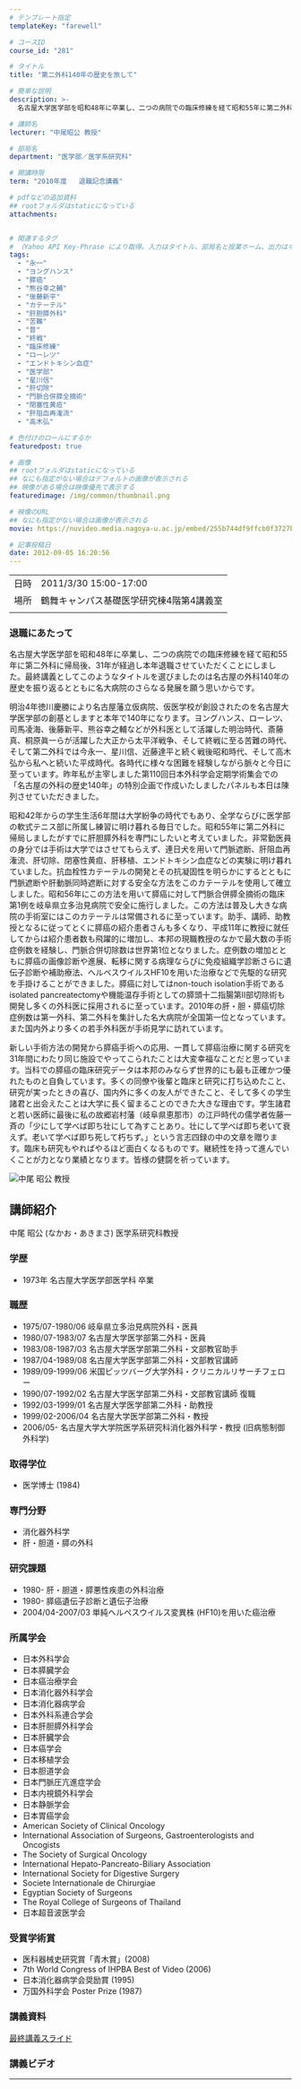 ```yaml
---
# テンプレート指定
templateKey: "farewell"

# コースID
course_id: "281"

# タイトル
title: "第二外科140年の歴史を旅して"

# 簡単な説明
description: >-
  名古屋大学医学部を昭和48年に卒業し、二つの病院での臨床修練を経て昭和55年に第二外科に帰局後、31年が経過し本年退職させていただくことにしました。最終講義としてこのようなタイトルを選びましたのは名古屋の外科140年の歴史を振り返るとともに名大病院のさらなる発展を願う思いからです。 明治4年徳川慶勝により名古屋藩立仮病院、仮医学校が創設されたのを名古屋大学医学部の創基としますと本年で140 ....

# 講師名
lecturer: "中尾昭公 教授"

# 部局名
department: "医学部／医学系研究科"

# 開講時限
term: "2010年度	退職記念講義"

# pdfなどの追加資料
## rootフォルダはstaticになっている
attachments:


# 関連するタグ
# （Yahoo API Key-Phrase により取得。入力はタイトル、部局名と授業ホーム、出力はキーフレーズ（tags））
tags:
  - "永一"
  - "ヨングハンス"
  - "膵癌"
  - "熊谷幸之輔"
  - "後藤新平"
  - "カテーテル"
  - "肝胆膵外科"
  - "苦難"
  - "普"
  - "終戦"
  - "臨床修練"
  - "ローレツ"
  - "エンドトキシン血症"
  - "医学部"
  - "星川信"
  - "肝切除"
  - "門脈合併膵全摘術"
  - "閉塞性黄疸"
  - "肝阻血再潅流"
  - "高木弘"

# 色付けのロールにするか
featuredpost: true

# 画像
## rootフォルダはstaticになっている
## なにも指定がない場合はデフォルトの画像が表示される
## 映像がある場合は映像優先で表示する
featuredimage: /img/common/thumbnail.png

# 映像のURL
## なにも指定がない場合は画像が表示される
movie: https://nuvideo.media.nagoya-u.ac.jp/embed/255b744df9ffcb0f3727b81b3d06e49e57b1344f

# 記事投稿日
date: 2012-09-05 16:20:56
---
```


|   |   |
|---|---|
| 日時 | 2011/3/30  15:00-17:00 |
| 場所 | 鶴舞キャンパス基礎医学研究棟4階第4講義室 |
|   |   |


### 退職にあたって 

名古屋大学医学部を昭和48年に卒業し、二つの病院での臨床修練を経て昭和55年に第二外科に帰局後、31年が経過し本年退職させていただくことにしました。最終講義としてこのようなタイトルを選びましたのは名古屋の外科140年の歴史を振り返るとともに名大病院のさらなる発展を願う思いからです。 

明治4年徳川慶勝により名古屋藩立仮病院、仮医学校が創設されたのを名古屋大学医学部の創基としますと本年で140年になります。ヨングハンス、ローレツ、司馬凌海、後藤新平、熊谷幸之輔などが外科医として活躍した明治時代、斎藤真、桐原眞一らが活躍した大正から太平洋戦争、そして終戦に至る苦難の時代、そして第二外科では今永一、星川信、近藤達平と続く戦後昭和時代、そして高木弘から私へと続いた平成時代。各時代に様々な困難を経験しながら脈々と今日に至っています。昨年私が主宰しました第110回日本外科学会定期学術集会での「名古屋の外科の歴史140年」の特別企画で作成いたしましたパネルも本日は陳列させていただきました。 

昭和42年からの学生生活6年間は大学紛争の時代でもあり、全学ならびに医学部の軟式テニス部に所属し練習に明け暮れる毎日でした。昭和55年に第二外科に帰局しましたがすでに肝胆膵外科を専門にしたいと考えていました。非常勤医員の身分では手術は大学ではさせてもらえず、連日犬を用いて門脈遮断、肝阻血再潅流、肝切除、閉塞性黄疸、肝移植、エンドトキシン血症などの実験に明け暮れていました。抗血栓性カテーテルの開発とその抗凝固性を明らかにするとともに門脈遮断や肝動脈同時遮断に対する安全な方法をこのカテーテルを使用して確立しました。昭和56年にこの方法を用いて膵癌に対して門脈合併膵全摘術の臨床第1例を岐阜県立多治見病院で安全に施行しました。この方法は普及し大きな病院の手術室にはこのカテーテルは常備されるに至っています。助手、講師、助教授となるに従ってとくに膵癌の紹介患者さんも多くなり、平成11年に教授に就任してからは紹介患者数も飛躍的に増加し、本邦の現職教授のなかで最大数の手術症例数を経験し、門脈合併切除数は世界第1位となりました。症例数の増加とともに膵癌の画像診断や進展、転移に関する病理ならびに免疫組織学診断さらに遺伝子診断や補助療法、ヘルペスウイルスHF10を用いた治療などで先駆的な研究を手掛けることができました。膵癌に対してはnon-touch isolation手術であるisolated pancreatectomyや機能温存手術としての膵頭十二指腸第II部切除術も開発し多くの外科医に採用されるに至っています。2010年の肝・胆・膵癌切除症例数は第一外科、第二外科を集計した名大病院が全国第一位となっています。また国内外より多くの若手外科医が手術見学に訪れています。 

新しい手術方法の開発から膵癌手術への応用、一貫して膵癌治療に関する研究を31年間にわたり同じ施設でやってこられたことは大変幸福なことだと思っています。当科での膵癌の臨床研究データは本邦のみならず世界的にも最も正確かつ優れたものと自負しています。多くの同僚や後輩と臨床と研究に打ち込めたこと、研究が実ったときの喜び、国内外に多くの友人ができたこと、そして多くの学生諸君と出会えたことは大学に長く留まることのできた大きな理由です。学生諸君と若い医師に最後に私の故郷岩村藩（岐阜県恵那市）の江戸時代の儒学者佐藤一斉の「少にして学べば即ち壮にして為すことあり。壮にして学べば即ち老いて衰えず。老いて学べば即ち死して朽ちず。」という言志四録の中の文章を贈ります。臨床も研究もやればやるほど面白くなるものです。継続性を持って進んでいくことが力となり業績となります。皆様の健闘を祈っています。


![中尾 昭公 教授](https://ocw.nagoya-u.jp/files/281/s_nakao_portrait.jpg)  

## 講師紹介

中尾 昭公 (なかお・あきまさ) 医学系研究科教授 

### 学歴

  * 1973年 名古屋大学医学部医学科 卒業

### 職歴

  * 1975/07-1980/06 岐阜県立多治見病院外科・医員
  * 1980/07-1983/07 名古屋大学医学部第二外科・医員
  * 1983/08-1987/03 名古屋大学医学部第二外科・文部教官助手
  * 1987/04-1989/08 名古屋大学医学部第二外科・文部教官講師
  * 1989/09-1999/06 米国ピッツバーグ大学外科・クリニカルリサーチフェロー
  * 1990/07-1992/02 名古屋大学医学部第二外科・文部教官講師 復職
  * 1992/03-1999/01 名古屋大学医学部第二外科・助教授
  * 1999/02-2006/04 名古屋大学医学部第二外科・教授
  * 2006/05- 名古屋大学大学院医学系研究科消化器外科学・教授 (旧病態制御外科学)

### 取得学位

  * 医学博士 (1984)

### 専門分野

  * 消化器外科学
  * 肝・胆道・膵の外科

### 研究課題

  * 1980- 肝・胆道・膵悪性疾患の外科治療
  * 1980- 膵癌遺伝子診断と遺伝子治療
  * 2004/04-2007/03 単純ヘルペスウイルス変異株 (HF10)を用いた癌治療

### 所属学会

  * 日本外科学会
  * 日本膵臓学会 
  * 日本癌治療学会
  * 日本消化器外科学会
  * 日本消化器病学会
  * 日本外科系連合学会
  * 日本肝胆膵外科学会
  * 日本肝臓学会
  * 日本癌学会
  * 日本移植学会
  * 日本胆道学会
  * 日本門脈圧亢進症学会
  * 日本内視鏡外科学会
  * 日本静脈学会
  * 日本胃癌学会
  * American Society of Clinical Oncology
  * International Association of Surgeons, Gastroenterologists and Oncogists
  * The Society of Surgical Oncology
  * International Hepato-Pancreato-Biliary Association
  * International Society for Digestive Surgery
  * Societe Internationale de Chirurgiae
  * Egyptian Society of Surgeons
  * The Royal College of Surgeons of Thailand
  * 日本超音波医学会

### 受賞学術賞

  * 医科器械史研究賞「青木賞」(2008)
  * 7th World Congress of IHPBA Best of Video (2006)
  * 日本消化器病学会奨励賞 (1995)
  * 万国外科学会 Poster Prize (1987)


### 講義資料

[最終講義スライド](https://ocw.nagoya-u.jp/files/281/110330_nakao.pdf)  

### 講義ビデオ




-----